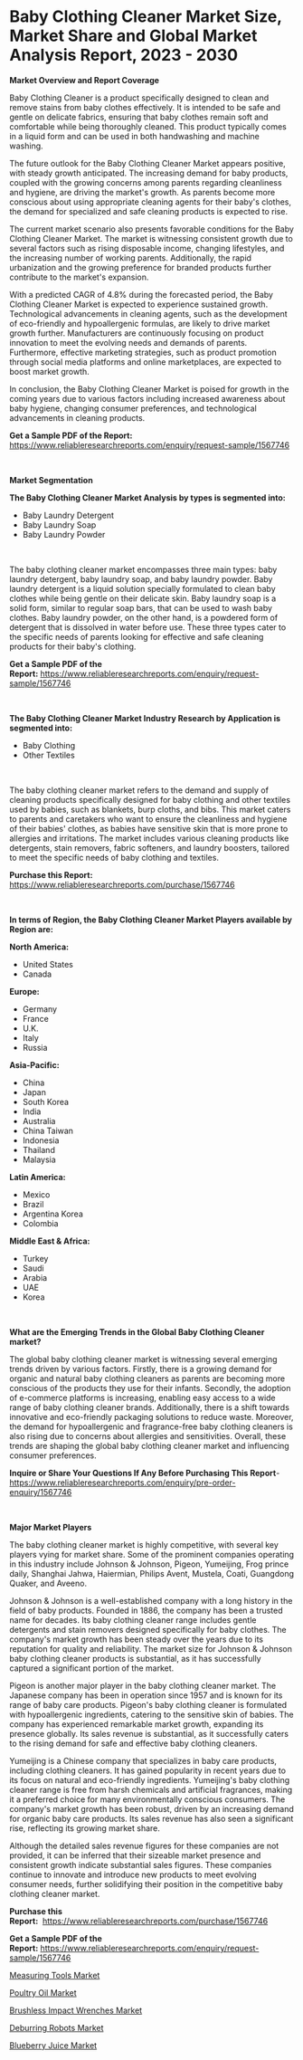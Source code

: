 <p><h1>Baby Clothing Cleaner Market Size, Market Share and Global Market Analysis Report, 2023 - 2030</h1></p><p><strong>Market Overview and Report Coverage</strong></p>
<p><p>Baby Clothing Cleaner is a product specifically designed to clean and remove stains from baby clothes effectively. It is intended to be safe and gentle on delicate fabrics, ensuring that baby clothes remain soft and comfortable while being thoroughly cleaned. This product typically comes in a liquid form and can be used in both handwashing and machine washing.</p><p>The future outlook for the Baby Clothing Cleaner Market appears positive, with steady growth anticipated. The increasing demand for baby products, coupled with the growing concerns among parents regarding cleanliness and hygiene, are driving the market's growth. As parents become more conscious about using appropriate cleaning agents for their baby's clothes, the demand for specialized and safe cleaning products is expected to rise.</p><p>The current market scenario also presents favorable conditions for the Baby Clothing Cleaner Market. The market is witnessing consistent growth due to several factors such as rising disposable income, changing lifestyles, and the increasing number of working parents. Additionally, the rapid urbanization and the growing preference for branded products further contribute to the market's expansion.</p><p>With a predicted CAGR of 4.8% during the forecasted period, the Baby Clothing Cleaner Market is expected to experience sustained growth. Technological advancements in cleaning agents, such as the development of eco-friendly and hypoallergenic formulas, are likely to drive market growth further. Manufacturers are continuously focusing on product innovation to meet the evolving needs and demands of parents. Furthermore, effective marketing strategies, such as product promotion through social media platforms and online marketplaces, are expected to boost market growth.</p><p>In conclusion, the Baby Clothing Cleaner Market is poised for growth in the coming years due to various factors including increased awareness about baby hygiene, changing consumer preferences, and technological advancements in cleaning products.</p></p>
<p><strong>Get a Sample PDF of the Report:</strong> <a href="https://www.reliableresearchreports.com/enquiry/request-sample/1567746">https://www.reliableresearchreports.com/enquiry/request-sample/1567746</a></p>
<p>&nbsp;</p>
<p><strong>Market Segmentation</strong></p>
<p><strong>The Baby Clothing Cleaner Market Analysis by types is segmented into:</strong></p>
<p><ul><li>Baby Laundry Detergent</li><li>Baby Laundry Soap</li><li>Baby Laundry Powder</li></ul></p>
<p>&nbsp;</p>
<p><p>The baby clothing cleaner market encompasses three main types: baby laundry detergent, baby laundry soap, and baby laundry powder. Baby laundry detergent is a liquid solution specially formulated to clean baby clothes while being gentle on their delicate skin. Baby laundry soap is a solid form, similar to regular soap bars, that can be used to wash baby clothes. Baby laundry powder, on the other hand, is a powdered form of detergent that is dissolved in water before use. These three types cater to the specific needs of parents looking for effective and safe cleaning products for their baby's clothing.</p></p>
<p><strong>Get a Sample PDF of the Report:</strong>&nbsp;<a href="https://www.reliableresearchreports.com/enquiry/request-sample/1567746">https://www.reliableresearchreports.com/enquiry/request-sample/1567746</a></p>
<p>&nbsp;</p>
<p><strong>The Baby Clothing Cleaner Market Industry Research by Application is segmented into:</strong></p>
<p><ul><li>Baby Clothing</li><li>Other Textiles</li></ul></p>
<p>&nbsp;</p>
<p><p>The baby clothing cleaner market refers to the demand and supply of cleaning products specifically designed for baby clothing and other textiles used by babies, such as blankets, burp cloths, and bibs. This market caters to parents and caretakers who want to ensure the cleanliness and hygiene of their babies' clothes, as babies have sensitive skin that is more prone to allergies and irritations. The market includes various cleaning products like detergents, stain removers, fabric softeners, and laundry boosters, tailored to meet the specific needs of baby clothing and textiles.</p></p>
<p><strong>Purchase this Report:</strong>&nbsp; <a href="https://www.reliableresearchreports.com/purchase/1567746">https://www.reliableresearchreports.com/purchase/1567746</a></p>
<p>&nbsp;</p>
<p><strong>In terms of Region, the Baby Clothing Cleaner Market Players available by Region are:</strong></p>
<p>
    <p> <strong> North America: </strong>
        <ul>
            <li>United States</li>
            <li>Canada</li>
        </ul>
        </p> 
    <p> <strong> Europe: </strong>
        <ul>
            <li>Germany</li>
            <li>France</li>
            <li>U.K.</li>
            <li>Italy</li>
            <li>Russia</li>
        </ul>
        </p> 
    <p> <strong> Asia-Pacific: </strong>
        <ul>
            <li>China</li>
            <li>Japan</li>
            <li>South Korea</li>
            <li>India</li>
            <li>Australia</li>
            <li>China Taiwan</li>
            <li>Indonesia</li>
            <li>Thailand</li>
            <li>Malaysia</li>
        </ul>
        </p> 
    <p> <strong> Latin America: </strong>
        <ul>
            <li>Mexico</li>
            <li>Brazil</li>
            <li>Argentina Korea</li>
            <li>Colombia</li>
        </ul>
        </p> 
    <p> <strong> Middle East & Africa: </strong>
        <ul>
            <li>Turkey</li>
            <li>Saudi</li>
            <li>Arabia</li>
            <li>UAE</li>
            <li>Korea</li>
        </ul>
    </p>
    </p>
<p>&nbsp;</p>
<p><strong>What are the Emerging Trends in the Global Baby Clothing Cleaner market?</strong></p>
<p><p>The global baby clothing cleaner market is witnessing several emerging trends driven by various factors. Firstly, there is a growing demand for organic and natural baby clothing cleaners as parents are becoming more conscious of the products they use for their infants. Secondly, the adoption of e-commerce platforms is increasing, enabling easy access to a wide range of baby clothing cleaner brands. Additionally, there is a shift towards innovative and eco-friendly packaging solutions to reduce waste. Moreover, the demand for hypoallergenic and fragrance-free baby clothing cleaners is also rising due to concerns about allergies and sensitivities. Overall, these trends are shaping the global baby clothing cleaner market and influencing consumer preferences.</p></p>
<p><strong>Inquire or Share Your Questions If Any Before Purchasing This Report</strong>- <a href="https://www.reliableresearchreports.com/enquiry/pre-order-enquiry/1567746">https://www.reliableresearchreports.com/enquiry/pre-order-enquiry/1567746</a></p>
<p>&nbsp;</p>
<p><strong>Major Market Players</strong></p>
<p><p>The baby clothing cleaner market is highly competitive, with several key players vying for market share. Some of the prominent companies operating in this industry include Johnson & Johnson, Pigeon, Yumeijing, Frog prince daily, Shanghai Jahwa, Haiermian, Philips Avent, Mustela, Coati, Guangdong Quaker, and Aveeno.</p><p>Johnson & Johnson is a well-established company with a long history in the field of baby products. Founded in 1886, the company has been a trusted name for decades. Its baby clothing cleaner range includes gentle detergents and stain removers designed specifically for baby clothes. The company's market growth has been steady over the years due to its reputation for quality and reliability. The market size for Johnson & Johnson baby clothing cleaner products is substantial, as it has successfully captured a significant portion of the market.</p><p>Pigeon is another major player in the baby clothing cleaner market. The Japanese company has been in operation since 1957 and is known for its range of baby care products. Pigeon's baby clothing cleaner is formulated with hypoallergenic ingredients, catering to the sensitive skin of babies. The company has experienced remarkable market growth, expanding its presence globally. Its sales revenue is substantial, as it successfully caters to the rising demand for safe and effective baby clothing cleaners.</p><p>Yumeijing is a Chinese company that specializes in baby care products, including clothing cleaners. It has gained popularity in recent years due to its focus on natural and eco-friendly ingredients. Yumeijing's baby clothing cleaner range is free from harsh chemicals and artificial fragrances, making it a preferred choice for many environmentally conscious consumers. The company's market growth has been robust, driven by an increasing demand for organic baby care products. Its sales revenue has also seen a significant rise, reflecting its growing market share.</p><p>Although the detailed sales revenue figures for these companies are not provided, it can be inferred that their sizeable market presence and consistent growth indicate substantial sales figures. These companies continue to innovate and introduce new products to meet evolving consumer needs, further solidifying their position in the competitive baby clothing cleaner market.</p></p>
<p><strong>Purchase this Report:</strong>&nbsp;&nbsp;<a href="https://www.reliableresearchreports.com/purchase/1567746">https://www.reliableresearchreports.com/purchase/1567746</a></p>
<p></p>
<p><strong>Get a Sample PDF of the Report:</strong>&nbsp;<a href="https://www.reliableresearchreports.com/enquiry/request-sample/1567746">https://www.reliableresearchreports.com/enquiry/request-sample/1567746</a></p>
<p><p><a href="https://www.linkedin.com/pulse/measuring-tools-market-size-2023-2030-global-industrial-imr7c/">Measuring Tools Market</a></p><p><a href="https://medium.com/@skylargrant2023/poultry-oil-market-size-growth-forecast-2023-2030-fab40b6da801">Poultry Oil Market</a></p><p><a href="https://www.linkedin.com/pulse/brushless-impact-wrenches-market-size-share-global-analysis-report-dojwc/">Brushless Impact Wrenches Market</a></p><p><a href="https://www.linkedin.com/pulse/deburring-robots-market-insights-players-forecast-till-2030-ypywc/">Deburring Robots Market</a></p><p><a href="https://medium.com/@dashawnmoen/blueberry-juice-market-size-growth-forecast-2023-2030-0c96512b8a51">Blueberry Juice Market</a></p></p>